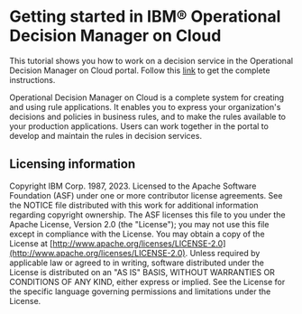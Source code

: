 # Getting started in IBM® Operational Decision Manager on Cloud

This tutorial shows you how to work on a decision service in the Operational Decision Manager on Cloud portal.
Follow this [link](https://www.ibm.com/docs/en/odmoc?topic=resources-getting-started-in-operational-decision-manager-cloud) to get the complete instructions.

Operational Decision Manager on Cloud is a complete system for creating and using rule applications. It enables you to express your organization's decisions and policies in business rules, and to make the rules available to your production applications. Users can work together in the portal to develop and maintain the rules in decision services.

## Licensing information

Copyright IBM Corp. 1987, 2023. Licensed to the Apache Software Foundation \(ASF\) under one or more contributor license agreements. See the NOTICE file distributed with this work for additional information regarding copyright ownership. The ASF licenses this file to you under the Apache License, Version 2.0 \(the "License"\); you may not use this file except in compliance with the License. You may obtain a copy of the License at [http://www.apache.org/licenses/LICENSE-2.0](http://www.apache.org/licenses/LICENSE-2.0). Unless required by applicable law or agreed to in writing, software distributed under the License is distributed on an "AS IS" BASIS, WITHOUT WARRANTIES OR CONDITIONS OF ANY KIND, either express or implied. See the License for the specific language governing permissions and limitations under the License.

